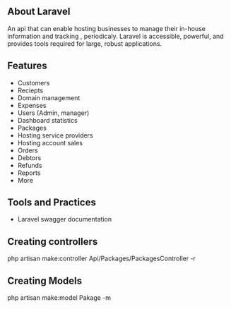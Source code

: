 ## About Laravel

An api that can enable hosting businesses to manage their in-house information and tracking , periodicaly.
Laravel is accessible, powerful, and provides tools required for large, robust applications.

## Features
- Customers
- Reciepts
- Domain management
- Expenses
- Users (Admin, manager)
- Dashboard statistics
- Packages
- Hosting service providers
- Hosting account sales
- Orders
- Debtors
- Refunds
- Reports
- More

## Tools and Practices
- Laravel swagger documentation

## Creating controllers
php artisan make:controller Api/Packages/PackagesController -r

## Creating Models
php artisan make:model Pakage -m

